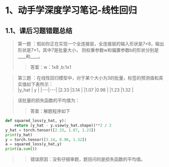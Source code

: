 # 1、动手学深度学习笔记-线性回归
## 1.1、课后习题错题总结


>第一题 ：假如你正在实现一个全连接层，全连接层的输入形状是7×8，输出形状是7×1，其中7是批量大小，
则权重参数w和偏置参数b的形状分别是____和____。<br>
>>答案：w：1x8 ,b:1x1<br>

>第三题 ：在线性回归模型中，对于某个大小为3的批量，标签的预测值和真实值如下表所示：<br>
>|y_hat | y |
>|---|---|
>|2.33 |3.14 |
>|1.07 |0.98 |
>|1.23 |1.32 |

>该批量的损失函数的平均值为：<br>
>>答案：解题程序如下<br>
```python
def squared_loss(y_hat, y): 
    return (y_hat - y.view(y_hat.shape))**2 / 2
y_hat = torch.tensor([2.33, 1.07, 1.23])
print(y_hat)
y = torch.tensor([3.14, 0.98, 1.32])
a = squared_loss(y_hat,y)
print(a.sum())
```
>>错误原因：没有仔细审题，题目问的是损失函数的平均值。<br>

